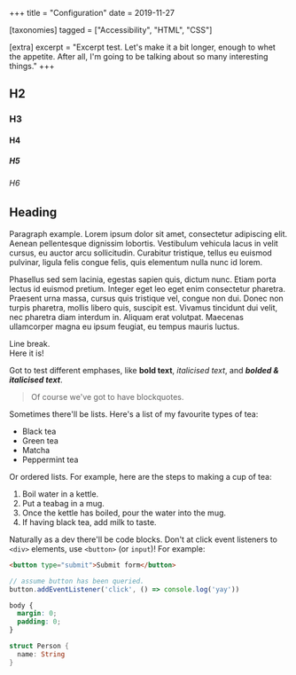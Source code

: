 +++
title = "Configuration"
date = 2019-11-27

[taxonomies]
tagged = ["Accessibility", "HTML", "CSS"]

[extra]
excerpt = "Excerpt test. Let's make it a bit longer, enough to whet the appetite. After all, I'm going to be talking about so many interesting things."
+++

## H2

### H3

#### H4

##### H5

###### H6

## Heading

Paragraph example.  Lorem ipsum dolor sit amet, consectetur adipiscing elit. Aenean pellentesque dignissim lobortis. Vestibulum vehicula lacus in velit cursus, eu auctor arcu sollicitudin. Curabitur tristique, tellus eu euismod pulvinar, ligula felis congue felis, quis elementum nulla nunc id lorem.

Phasellus sed sem lacinia, egestas sapien quis, dictum nunc. Etiam porta lectus id euismod pretium. Integer eget leo eget enim consectetur pharetra. Praesent urna massa, cursus quis tristique vel, congue non dui. Donec non turpis pharetra, mollis libero quis, suscipit est. Vivamus tincidunt dui velit, nec pharetra diam interdum in. Aliquam erat volutpat. Maecenas ullamcorper magna eu ipsum feugiat, eu tempus mauris luctus.

Line break.  
Here it is!

Got to test different emphases, like **bold text**, *italicised text*, and ***bolded & italicised text***.

> Of course we've got to have blockquotes.

Sometimes there'll be lists. Here's a list of my favourite types of tea:

- Black tea
- Green tea
- Matcha
- Peppermint tea

Or ordered lists. For example, here are the steps to making a cup of tea:

1. Boil water in a kettle.
2. Put a teabag in a mug.
3. Once the kettle has boiled, pour the water into the mug.
4. If having black tea, add milk to taste.

Naturally as a dev there'll be code blocks. Don't at click event listeners to `<div>` elements, use `<button>` (or `input`)! For example:

```html
<button type="submit">Submit form</button>
```

```js
// assume button has been queried.
button.addEventListener('click', () => console.log('yay'))
```

```css
body {
  margin: 0;
  padding: 0;
}
```

```rust
struct Person {
  name: String
}
```